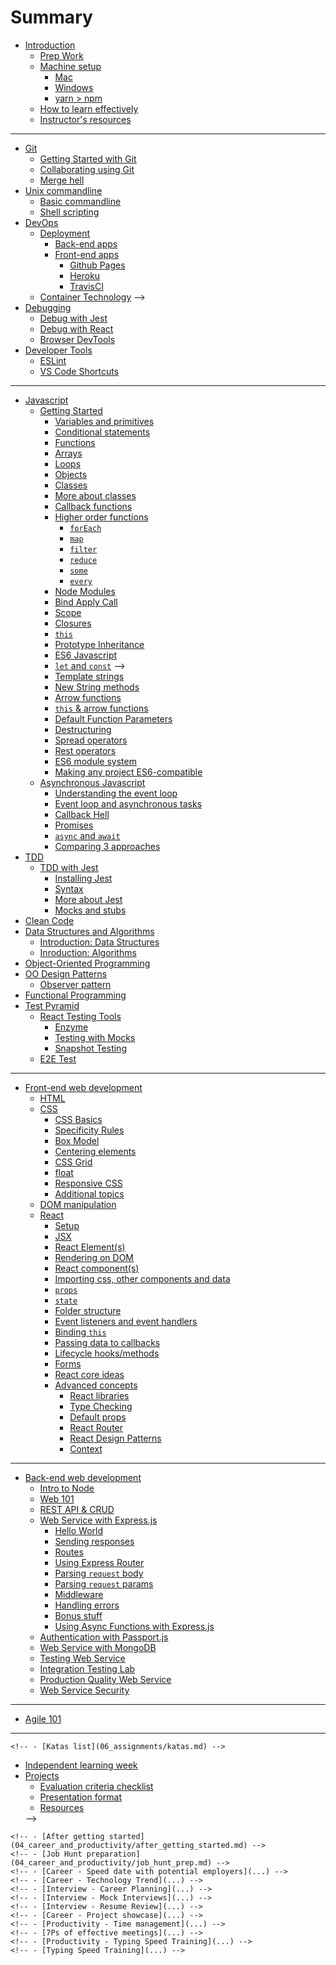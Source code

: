 # Summary

- [Introduction](README.md)
	<!-- - [Goals](goals_and_objectives.md) -->
	- [Prep Work](00_prep_work/readme.md)
	- [Machine setup](01_programming_fundamentals/machine_setup/readme.md)
		- [Mac](01_programming_fundamentals/machine_setup/mac.md)
		- [Windows](01_programming_fundamentals/machine_setup/windows.md)
		- [yarn > npm](02_web_development_back_end/nodejs/npm_vs_yarn.md)
	- [How to learn effectively](01_programming_fundamentals/learning_to_learn.md)
	- [Instructor's resources](instructors_resources.md)
----
- [Git](01_programming_fundamentals/git/readme.md)
	- [Getting Started with Git](01_programming_fundamentals/git/basic_git_1.md)
	- [Collaborating using Git](01_programming_fundamentals/git/basic_git_2.md)
	- [Merge hell](01_programming_fundamentals/git/merge_hell.md)
	<!-- - [Advanced git](01_programming_fundamentals/git/advanced_git.md) -->
- [Unix commandline](01_programming_fundamentals/commandline/readme.md)
	- [Basic commandline](01_programming_fundamentals/commandline/commandline_basics.md)
	- [Shell scripting](01_programming_fundamentals/commandline/shell_scripting.md)
- [DevOps](01_programming_fundamentals/devops/readme.md)
	- [Deployment](01_programming_fundamentals/devops/deployment/readme.md)
		- [Back-end apps](01_programming_fundamentals/devops/deployment/back_end/readme.md)
		- [Front-end apps](01_programming_fundamentals/devops/deployment/front_end/readme.md)
			- [Github Pages](01_programming_fundamentals/devops/deployment/front_end/github_pages.md)
			- [Heroku](01_programming_fundamentals/devops/deployment/front_end/react_heroku.md)
			- [TravisCI](01_programming_fundamentals/devops/deployment/front_end/travis_ci.md)
	- [Container Technology](01_programming_fundamentals/devops/containers.md) -->
		<!-- - [Managing Secrets](01_programming_fundamentals/devops/deployment/config_secrets.md) -->
	<!-- - [CI and CD](01_programming_fundamentals/devops/ci_and_cd.md) -->
- [Debugging](01_programming_fundamentals/debugging/readme.md)
	- [Debug with Jest](01_programming_fundamentals/debugging/debug_jest.md)
	- [Debug with React](01_programming_fundamentals/debugging/debug_react.md)
	- [Browser DevTools](01_programming_fundamentals/debugging/browser_devtools.md)
- [Developer Tools](08_developer_tools/readme.md)
	- [ESLint](08_developer_tools/eslint.md)
	- [VS Code Shortcuts](08_developer_tools/vs_code_shortcuts.md)
----
- [Javascript](01_programming_fundamentals/javascript/readme.md)
	- [Getting Started](01_programming_fundamentals/javascript/javascript_getting_started.md)
		- [Variables and primitives](01_programming_fundamentals/javascript/variables_and_primitives.md)
		- [Conditional statements](01_programming_fundamentals/javascript/conditional_statements.md)
		- [Functions](01_programming_fundamentals/javascript/functions.md)
		- [Arrays](01_programming_fundamentals/javascript/arrays.md)
		- [Loops](01_programming_fundamentals/javascript/loops.md)
		- [Objects](01_programming_fundamentals/javascript/objects.md)
		- [Classes](01_programming_fundamentals/javascript/classes_part1.md)
		- [More about classes](01_programming_fundamentals/javascript/classes_part2.md)
		- [Callback functions](01_programming_fundamentals/javascript/callbacks.md)
		- [Higher order functions](01_programming_fundamentals/javascript/higher_order_functions/readme.md)
			- [`forEach`](01_programming_fundamentals/javascript/higher_order_functions/forEach.md)
			- [`map`](01_programming_fundamentals/javascript/higher_order_functions/map.md)
			- [`filter`](01_programming_fundamentals/javascript/higher_order_functions/filter.md)
			- [`reduce`](01_programming_fundamentals/javascript/higher_order_functions/reduce.md)
			- [`some`](01_programming_fundamentals/javascript/higher_order_functions/some.md)
			- [`every`](01_programming_fundamentals/javascript/higher_order_functions/every.md)
		- [Node Modules](01_programming_fundamentals/javascript/node_module_system.md)
		- [Bind Apply Call](01_programming_fundamentals/javascript/bind_apply_call.md)
		- [Scope](01_programming_fundamentals/javascript/scope.md)
		- [Closures](01_programming_fundamentals/javascript/closures.md)
		- [`this`](01_programming_fundamentals/javascript/this.md)
		- [Prototype Inheritance](01_programming_fundamentals/javascript/prototypes.md)
		- [ES6 Javascript](01_programming_fundamentals/javascript/es6_overview.md)
		- [`let` and `const`](01_programming_fundamentals/javascript/let_and_const.md) -->
		- [Template strings](01_programming_fundamentals/javascript/template_strings.md)
		- [New String methods](01_programming_fundamentals/javascript/new_string_methods.md)
		- [Arrow functions](01_programming_fundamentals/javascript/arrow_functions.md)
		- [`this` & arrow functions](01_programming_fundamentals/javascript/arrow_functions_and_this.md)
		- [Default Function Parameters](01_programming_fundamentals/javascript/default_function_parameters.md)
		- [Destructuring](01_programming_fundamentals/javascript/destructuring.md)
		- [Spread operators](01_programming_fundamentals/javascript/spread.md)
		- [Rest operators](01_programming_fundamentals/javascript/rest.md)
		- [ES6 module system](01_programming_fundamentals/javascript/es6_module_system.md)
		- [Making any project ES6-compatible](01_programming_fundamentals/javascript/using_es6_import_system.md)
	- [Asynchronous Javascript](01_programming_fundamentals/javascript/asynchronous/readme.md)
		- [Understanding the event loop](01_programming_fundamentals/javascript/asynchronous/event_loop.md)
		- [Event loop and asynchronous tasks](01_programming_fundamentals/javascript/asynchronous/event_loop_and_async_tasks.md)
		- [Callback Hell](01_programming_fundamentals/javascript/asynchronous/callback_hell.md)
		- [Promises](01_programming_fundamentals/javascript/asynchronous/promises.md)
		- [`async` and `await`](01_programming_fundamentals/javascript/asynchronous/async_await.md)
		- [Comparing 3 approaches](01_programming_fundamentals/javascript/asynchronous/comparing_callback_styles.md)
- [TDD](01_programming_fundamentals/tdd/readme.md)
	- [TDD with Jest](01_programming_fundamentals/tdd/tdd_with_jest/readme.md)
		- [Installing Jest](01_programming_fundamentals/tdd/tdd_with_jest/install_jest.md)
		- [Syntax](01_programming_fundamentals/tdd/tdd_with_jest/test_syntax.md)
		- [More about Jest](01_programming_fundamentals/tdd/tdd_with_jest/more_jest.md)
		- [Mocks and stubs](01_programming_fundamentals/tdd/mocks_and_stubs.md)
	<!-- - [Error handling](01_programming_fundamentals/tdd/error_handling.md) -->
- [Clean Code](01_programming_fundamentals/clean_code.md)
- [Data Structures and Algorithms](01_programming_fundamentals/data_structure_and_algorithms/readme.md)
	- [Introduction: Data Structures](01_programming_fundamentals/data_structure_and_algorithms/data_structures.md)
	- [Inroduction: Algorithms](01_programming_fundamentals/data_structure_and_algorithms/algorithms.md)
- [Object-Oriented Programming](01_programming_fundamentals/oop/readme.md)
- [OO Design Patterns](01_programming_fundamentals/design_patterns/readme.md)
	- [Observer pattern](01_programming_fundamentals/design_patterns/observer_pattern.md)
- [Functional Programming](01_programming_fundamentals/functional_programming/readme.md)
- [Test Pyramid](01_programming_fundamentals/testing_pyramid/readme.md)
	- [React Testing Tools](01_programming_fundamentals/testing_pyramid/react_testing_tools/readme.md)
		- [Enzyme](01_programming_fundamentals/testing_pyramid/react_testing_tools/enzyme.md)
		- [Testing with Mocks](01_programming_fundamentals/testing_pyramid/react_testing_tools/mocks.md)
		- [Snapshot Testing](01_programming_fundamentals/testing_pyramid/react_testing_tools/snapshot_testing.md)
	- [E2E Test](01_programming_fundamentals/testing_pyramid/e2e_tests.md)
	<!-- - [Integration Test](01_programming_fundamentals/testing_pyramid/integration_testing.md) -->
----
- [Front-end web development](02_web_development_front_end/readme.md)
	- [HTML](02_web_development_front_end/basics/html.md)
	- [CSS](02_web_development_front_end/basics/css/readme.md)
		- [CSS Basics](02_web_development_front_end/basics/css/basics.md)
		- [Specificity Rules](02_web_development_front_end/basics/css/specificity_rules.md)
		- [Box Model](02_web_development_front_end/basics/css/box_model.md)
		- [Centering elements](02_web_development_front_end/basics/css/centering_elements.md)
		- [CSS Grid](02_web_development_front_end/basics/css/css_grid.md)
		- [float](02_web_development_front_end/basics/css/float.md)
		- [Responsive CSS](02_web_development_front_end/basics/css/css_responsive.md)
		- [Additional topics](02_web_development_front_end/basics/css/additional_topics.md)
	- [DOM manipulation](02_web_development_front_end/basics/DOM.md)
	<!-- - [HTTP requests with `fetch`](02_web_development_front_end/http_requests_with_fetch.md) -->
	- [React](02_web_development_front_end/react/readme.md)
		- [Setup](02_web_development_front_end/react/setup.md)
		- [JSX](02_web_development_front_end/react/jsx.md)
		- [React Element(s)](02_web_development_front_end/react/react_elements.md)
		- [Rendering on DOM](02_web_development_front_end/react/render_dom.md)
		- [React component(s)](02_web_development_front_end/react/react_components.md)
		- [Importing css, other components and data](02_web_development_front_end/react/imports.md)
		- [`props`](02_web_development_front_end/react/props.md)
		- [`state`](02_web_development_front_end/react/state.md)
		- [Folder structure](02_web_development_front_end/react/folder_structure.md)
		- [Event listeners and event handlers](02_web_development_front_end/react/event_handlers.md)
		- [Binding `this`](02_web_development_front_end/react/binding_this.md)
		- [Passing data to callbacks](02_web_development_front_end/react/passing_data_to_callbacks.md)
		- [Lifecycle hooks/methods](02_web_development_front_end/react/lifecycle_hooks.md)
		- [Forms](02_web_development_front_end/react/forms.md)
		- [React core ideas](02_web_development_front_end/react/react_core_ideas.md)
		- [Advanced concepts](02_web_development_front_end/react/advanced_concepts/readme.md)
			- [React libraries](02_web_development_front_end/react/advanced_concepts/react_components.md)
			- [Type Checking](02_web_development_front_end/react/advanced_concepts/type_checking.md)
			- [Default props](02_web_development_front_end/react/advanced_concepts/default_props.md)
			- [React Router](02_web_development_front_end/react/advanced_concepts/react_router.md)
			- [React Design Patterns](02_web_development_front_end/react/advanced_concepts/react_design_patterns.md)
			- [Context](02_web_development_front_end/react/advanced_concepts/context.md)
			<!-- - [Webpack](02_web_development_front_end/react/webpack.md) -->
			<!-- - [Redux](02_web_development_front_end/react/redux.md) -->
----
- [Back-end web development](02_web_development_back_end/readme.md)
	- [Intro to Node](02_web_development_back_end/nodejs/nodejs_introduction.md)
	- [Web 101](02_web_development_back_end/web_101.md)
	- [REST API & CRUD](02_web_development_back_end/rest_api/readme.md)
	- [Web Service with Express.js](02_web_development_back_end/express_rest_api/readme.md)
		- [Hello World](02_web_development_back_end/express_rest_api/helloworld.md)
		- [Sending responses](02_web_development_back_end/express_rest_api/sending_responses.md)
		- [Routes](02_web_development_back_end/express_rest_api/routes.md)
		- [Using Express Router](02_web_development_back_end/express_rest_api/using_express_router.md)
		- [Parsing `request` body](02_web_development_back_end/express_rest_api/body_parser.md)
		- [Parsing `request` params](02_web_development_back_end/express_rest_api/params.md)
		- [Middleware](02_web_development_back_end/express_rest_api/middleware.md)
		- [Handling errors](02_web_development_back_end/express_rest_api/error_handling.md)
		- [Bonus stuff](02_web_development_back_end/express_rest_api/bonus_stuff.md)
		- [Using Async Functions with Express.js](02_web_development_back_end/using_async_await_with_express.md)
	- [Authentication with Passport.js](02_web_development_back_end/express_api_authentication.md)
	- [Web Service with MongoDB](02_web_development_back_end/development_with_mongodb.md)
	- [Testing Web Service](02_web_development_back_end/express_api_testing.md)
	- [Integration Testing Lab](02_web_development_back_end/express_rest_api/adding_integration_tests.md)
	- [Production Quality Web Service](02_web_development_back_end/express_in_production.md)
	- [Web Service Security](02_web_development_back_end/web_service_security.md)
	
----
- [Agile 101](03_agile_practices/readme.md)
	
----
<!-- - [Assignments](06_assignments/readme.md) -->
	<!-- - [Katas list](06_assignments/katas.md) -->
- [Independent learning week](06_assignments/independent_learning_week.md)
- [Projects](05_projects/readme.md)
	- [Evaluation criteria checklist](05_projects/evaluation_criteria.md)
	- [Presentation format](05_projects/presentation_format.md)
	- [Resources](05_projects/resources.md)
	<!-- - [Final project](05_projects/final_project.md) --> -->
<!-- - [Career and productivity](04_career_and_productivity/readme.md) -->
	<!-- - [After getting started](04_career_and_productivity/after_getting_started.md) -->
	<!-- - [Job Hunt preparation](04_career_and_productivity/job_hunt_prep.md) -->
	<!-- - [Career - Speed date with potential employers](...) -->
	<!-- - [Career - Technology Trend](...) -->
	<!-- - [Interview - Career Planning](...) -->
	<!-- - [Interview - Mock Interviews](...) -->
	<!-- - [Interview - Resume Review](...) -->
	<!-- - [Career - Project showcase](...) -->
	<!-- - [Productivity - Time management](...) -->
	<!-- - [7Ps of effective meetings](...) -->
	<!-- - [Productivity - Typing Speed Training](...) -->
	<!-- - [Typing Speed Training](...) -->
<!-- - [Additional modules](07_additional_modules/readme.md) these can be added if the trainees have time, bandwidth and interest -->

<!-- add BDD topic -->
<!-- feature toggles in react: http://blog.launchdarkly.com/tag/react-redux/ -->
